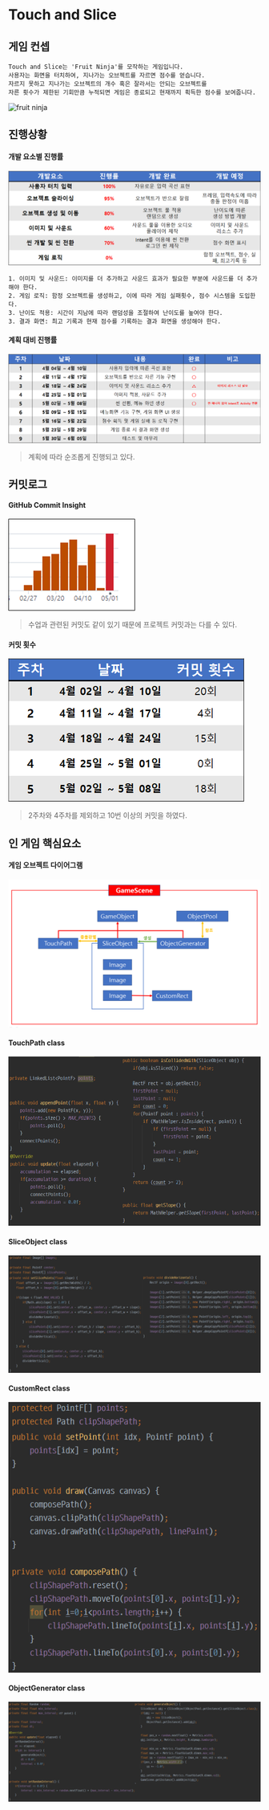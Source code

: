 # Touch and Slice

## 게임 컨셉
```
Touch and Slice는 'Fruit Ninja'를 모작하는 게임입니다. 
사용자는 화면을 터치하여, 지나가는 오브젝트를 자르면 점수를 얻습니다. 
자르지 못하고 지나가는 오브젝트의 개수 혹은 잘라서는 안되는 오브젝트를 
자른 횟수가 제한된 기회만큼 누적되면 게임은 종료되고 현재까지 획득한 점수를 보여줍니다.
```
![fruit ninja](https://www.windowscentral.com/sites/wpcentral.com/files/styles/large/public/postimages/5516/FruitNinja.jpg)


## 진행상황
#### 개발 요소별 진행률
![progress1](../../image/Progress1.png)
```
1. 이미지 및 사운드: 이미지를 더 추가하고 사운드 효과가 필요한 부분에 사운드를 더 추가해야 한다.
2. 게임 로직: 함정 오브젝트를 생성하고, 이에 따라 게임 실패횟수, 점수 시스템을 도입한다.
3. 난이도 적용: 시간이 지남에 따라 랜덤성을 조절하여 난이도를 높여야 한다.
3. 결과 화면: 최고 기록과 현재 점수를 기록하는 결과 화면을 생성해야 한다.
```

#### 계획 대비 진행률
![progress2](../../image/Progress2.png)
> 계획에 따라 순조롭게 진행되고 있다.

## 커밋로그
#### GitHub Commit Insight
![commitInsight](../../image/GitInsight.png)
> 수업과 관련된 커밋도 같이 있기 때문에 프로젝트 커밋과는 다를 수 있다.

#### 커밋 횟수
![CommitCount](../../image/Commit.png)
> 2주차와 4주차를 제외하고 10번 이상의 커밋을 하였다.

## 인 게임 핵심요소
#### 게임 오브젝트 다이어그램
![gameSceneObjects](../../image/GameSceneObjects.png)

#### TouchPath class
![touchPath](../../image/touchPathClass.png)

#### SliceObject class
![sliceObject](../../image/sliceObjectClass.png)

#### CustomRect class
![customRect](../../image/customRectClass.png)

#### ObjectGenerator class
![objectGenerator](../../image/objectGeneratorClass.png)



